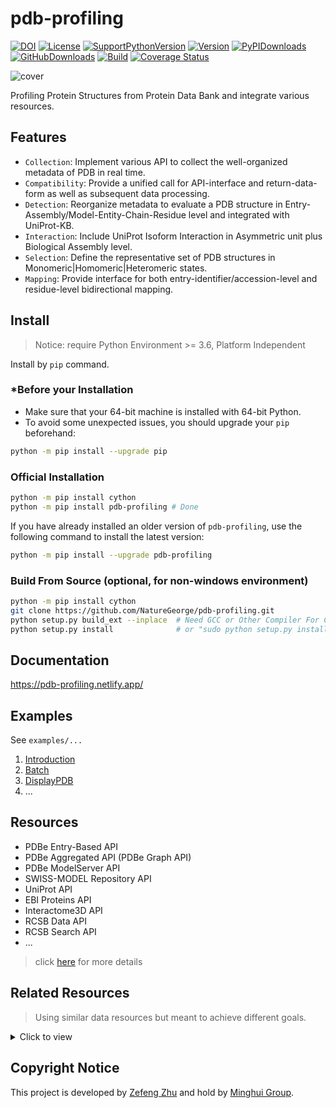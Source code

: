 # pdb-profiling

[![DOI](https://img.shields.io/badge/DOI-10.5281/zenodo.4596476%20-gray.svg?colorB=5A65B3&style=flat)](https://zenodo.org/badge/latestdoi/247475852)
[![License](https://img.shields.io/badge/License-MIT-blue.svg?style=flat&logo=github&colorB=5A65B3)](https://github.com/naturegeorge/pdb-profiling/blob/master/LICENSE)
[![SupportPythonVersion](https://img.shields.io/pypi/pyversions/pdb-profiling.svg?style=flat&logo=python&colorB=5A65B3)](https://pypi.org/project/pdb-profiling/)
[![Version](https://img.shields.io/pypi/v/pdb-profiling?style=flat&logo=PYPI&colorB=5A65B3)](https://github.com/naturegeorge/pdb-profiling/blob/master/pdb_profiling/__init__.py)
[![PyPIDownloads](https://img.shields.io/pypi/dm/pdb-profiling.svg?style=flat&logo=PYPI)](https://pypi.org/project/pdb-profiling/)
[![GitHubDownloads](https://img.shields.io/github/downloads/NatureGeorge/pdb-profiling/total?style=flat&logo=github)](https://github.com/NatureGeorge/pdb-profiling/releases/)
[![Build](https://img.shields.io/travis/naturegeorge/pdb-profiling?style=flat&logo=travis)](https://github.com/naturegeorge/pdb-profiling)
[![Coverage Status](https://img.shields.io/coveralls/github/NatureGeorge/pdb-profiling?style=flat&logo=coveralls)](https://coveralls.io/github/NatureGeorge/pdb-profiling?branch=master)

![cover](https://user-images.githubusercontent.com/43134199/95018149-58cfc200-0690-11eb-9e64-760faec5130f.png)

Profiling Protein Structures from Protein Data Bank and integrate various resources.

## Features

* `Collection`: Implement various API to collect the well-organized metadata of PDB in real time.
* `Compatibility`: Provide a unified call for API-interface and return-data-form as well as subsequent data processing.
* `Detection`: Reorganize metadata to evaluate a PDB structure in Entry-Assembly/Model-Entity-Chain-Residue level and integrated with UniProt-KB.
* `Interaction`: Include UniProt Isoform Interaction in Asymmetric unit plus Biological Assembly level.
* `Selection`: Define the representative set of PDB structures in Monomeric|Homomeric|Heteromeric states.
* `Mapping`: Provide interface for both entry-identifier/accession-level and residue-level bidirectional mapping.

## Install

> Notice: require Python Environment >= 3.6, Platform Independent

Install by `pip` command.

### *Before your Installation

* Make sure that your 64-bit machine is installed with 64-bit Python.
* To avoid some unexpected issues, you should upgrade your `pip` beforehand:

```bash
python -m pip install --upgrade pip
``` 

### Official Installation

```bash
python -m pip install cython
python -m pip install pdb-profiling # Done
```

If you have already installed an older version of `pdb-profiling`, use the following command to install the latest version:

```bash
python -m pip install --upgrade pdb-profiling
```

### Build From Source (optional, for non-windows environment)

```bash
python -m pip install cython
git clone https://github.com/NatureGeorge/pdb-profiling.git
python setup.py build_ext --inplace  # Need GCC or Other Compiler For C
python setup.py install              # or "sudo python setup.py install" or "python setup.py install --user"
```

## Documentation

<https://pdb-profiling.netlify.app/>

## Examples

See `examples/...`

1. [Introduction](https://nbviewer.jupyter.org/github/NatureGeorge/pdb-profiling/blob/master/examples/Introduction.ipynb)
2. [Batch](https://nbviewer.jupyter.org/github/NatureGeorge/pdb-profiling/blob/master/examples/Batch.ipynb)
3. [DisplayPDB](https://nbviewer.jupyter.org/github/NatureGeorge/pdb-profiling/blob/master/examples/DisplayPDB.ipynb)
4. ...

## Resources

* PDBe Entry-Based API
* PDBe Aggregated API (PDBe Graph API)
* PDBe ModelServer API
* SWISS-MODEL Repository API
* UniProt API
* EBI Proteins API
* Interactome3D API
* RCSB Data API
* RCSB Search API
* ...

> click [here](https://pdb-profiling.netlify.app/docs/5-reference/) for more details

## Related Resources

> Using similar data resources but meant to achieve different goals.

<details>

<summary>Click to view</summary>

* `RCSB`: [Build Customize Tabular Reports of PDB Data](https://www.rcsb.org/news?year=2020&article=5f6529e207302466657ec0e9&feature=true)
* [MolArt](https://github.com/davidhoksza/MolArt)

</details>

## Copyright Notice

This project is developed by [Zefeng Zhu](https://github.com/NatureGeorge) and hold by [Minghui Group](https://lilab.jysw.suda.edu.cn/).
